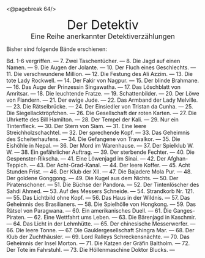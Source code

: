 <@pagebreak 64/>
<div style="font-size: xx-large; text-align: center;">Der Detektiv</div>

<div style="font-size: large; text-align: center;">Eine Reihe anerkannter Detektiverzählungen</div>

Bisher sind folgende Bände erschienen:

Bd. 1-6 vergriffen. — 7. Zwei Taschentücher. — 8. Die
Jagd auf einen Namen. — 9. Die Augen der Jolante. — 10. Der
Fluch eines Geschlechts. — 11. Die verschwundene Million. —
12\. Die Festung des Ali Azzim. — 13. Die tote Lady Rockwell.
— 14. Der Fakir von Nagpur. — 15. Der blinde Brahmane. —
16\. Das Auge der Prinzessin Singawatha. — 17. Das Löschblatt
von Amritsar. — 18. Die leuchtende Fratze. — 19. Schattenbilder.
— 20. Der Löwe von Flandern. — 21. Der ewige Jude.
— 22. Das Armband der Lady Melville. — 23. Die Rätselbrücke.
— 24. Der Einsiedler von Tristan da Cunha. — 25. Die
Siegellacktröpfchen. — 26. Die Gesellschaft der roten Karten.
— 27. Die Uhrkette des Bill Hamilton. — 28. Der Tempel der
Kali. — 29. Nur ein Tintenfleck. — 30. Der Stern von Siam. —
31\. Eine leere Streichholzschachtel. — 32. Der sprechende
Kopf. — 33. Das Geheimnis des Scheiterhaufens. — 34. Die
Gefangene von Trawalkor. — 35. Die Eishöhle in Nepal. —
36\. Der Mord im Warenhause. — 37. Der Spielklub W. W. —
38\. Ein gefährlicher Auftrag. — 39. Der sterbende Fechter. —
40\. Die Gespenster-Rikscha. — 41. Eine Löwenjagd im Sinai.
— 42. Der Afghan-Teppich. — 43. Der Acht-Grad-Kanal. —
44\. Der leere Koffer. — 45. Acht Stunden Frist. — 46. Der
Klub der XII. — 47. Die Bajadere Mola Pur. — 48. Der goldene
Gonggong. — 49. Die Kugel aus dem Nichts. — 50. Der
Piratenschoner. — 51. Die Büchse der Pandora. — 52. Der
Tintenlöscher des Sahdi Ahmed. — 53. Auf des Messers
Schneide. — 54. Strandkorb Nr. 121. — 55. Das Lichtbild ohne
Kopf. — 56. Das Haus in der Wildnis. — 57. Das Geheimnis des
Brasilianers. — 58. Die Spielhölle von Hongkong. — 59. Das
Rätsel von Paragwana. — 60. Ein amerikanisches Duell. —
61\. Die Ganges-Piraten. — 62. Eine Wettfahrt ums Leben. —
63\. Die Bärenjagd in Kaschmir. — 64. Das Licht in der Lehmhütte.
— 65. Der chinesische Messerwerfer. — 66. Die leere
Tonne. — 67. Die Gauklergesellschaft Shingra Mar. — 68. Der
Klub der Zuchthäusler. — 69. Lord Ralleys Schreckensnächte.
— 70. Das Geheimnis der Insel Morton. — 71. Die Katzen der
Gräfin Baltholm. — 72. Der Tote im Fahrstuhl. — 73. Die
Höllenmaschine Doktor Blucks. —

